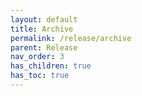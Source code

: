 ```yaml
---
layout: default
title: Archive
permalink: /release/archive
parent: Release
nav_order: 3
has_children: true
has_toc: true
---
```

